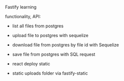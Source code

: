 Fastify learning

functionality, API:

- list all files from postgres
- upload file to postgres with sequelize
- download file from postgres by file id with Sequelize
- save file from postgres with SQL request

- react deploy static
- static uploads folder via fastify-static
